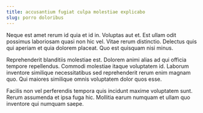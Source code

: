 ```yaml
---
title: accusantium fugiat culpa molestiae explicabo
slug: porro doloribus
---
```


Neque est amet rerum id quia et id in. Voluptas aut et. Est ullam odit possimus laboriosam quasi non hic vel. Vitae rerum distinctio. Delectus quis qui aperiam et quia dolorem placeat. Quo est quisquam nisi minus.

Reprehenderit blanditiis molestiae est. Dolorem animi alias ad qui officia tempore repellendus. Commodi molestiae itaque voluptatem id. Laborum inventore similique necessitatibus sed reprehenderit rerum enim magnam quo. Qui maiores similique omnis voluptatem dolor quos esse.

Facilis non vel perferendis tempora quis incidunt maxime voluptatem sunt. Rerum assumenda et ipsa fuga hic. Mollitia earum numquam et ullam quo inventore qui numquam saepe.
